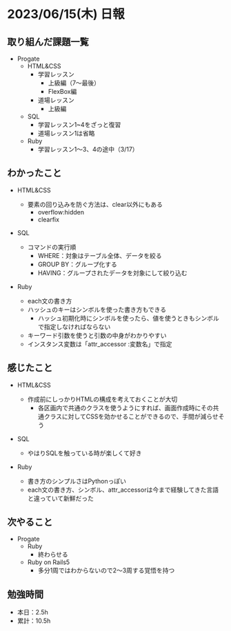 # 2023/06/15(木) 日報

## 取り組んだ課題一覧

- Progate
  - HTML&CSS
    - 学習レッスン
      - 上級編（7〜最後）
      - FlexBox編
    - 道場レッスン
      - 上級編
  - SQL
    - 学習レッスン1~4をざっと復習
    - 道場レッスン1は省略
  - Ruby
    - 学習レッスン1〜3、4の途中（3/17）
  
## わかったこと

- HTML&CSS
  - 要素の回り込みを防ぐ方法は、clear以外にもある
    - overflow:hidden
    - clearfix

- SQL
  - コマンドの実行順
    - WHERE：対象はテーブル全体、データを絞る
    - GROUP BY：グループ化する
    - HAVING：グループされたデータを対象にして絞り込む

- Ruby
  - each文の書き方
  - ハッシュのキーはシンボルを使った書き方もできる
    - ハッシュ初期化時にシンボルを使ったら、値を使うときもシンボルで指定しなければならない
  - キーワード引数を使うと引数の中身がわかりやすい
  - インスタンス変数は「attr_accessor :変数名」で指定

## 感じたこと

- HTML&CSS
  - 作成前にしっかりHTMLの構成を考えておくことが大切
    - 各区画内で共通のクラスを使うようにすれば、画面作成時にその共通クラスに対してCSSを効かせることができるので、手間が減らせそう

- SQL
  - やはりSQLを触っている時が楽しくて好き

- Ruby
  - 書き方のシンプルさはPythonっぽい
  - each文の書き方、シンボル、attr_accessorは今まで経験してきた言語と違っていて新鮮だった
  
## 次やること

- Progate
  - Ruby
    - 終わらせる
  - Ruby on Rails5
    - 多分1周ではわからないので2〜3周する覚悟を持つ

## 勉強時間

- 本日：2.5h
- 累計：10.5h
